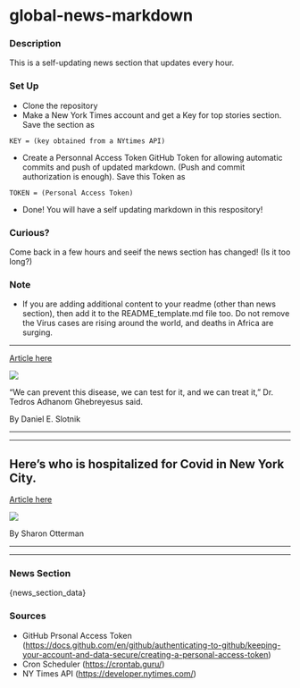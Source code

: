 # global-news-markdown

### Description 
This is a self-updating news section that updates every hour.

### Set Up 
* Clone the repository
* Make a New York Times account and get a Key for top stories section. Save the section as 
 ```
 KEY = (key obtained from a NYtimes API)
 ```
*  Create a Personnal Access Token GitHub Token for allowing automatic commits and push of updated markdown. (Push and commit authorization is enough). Save this Token as 
```
TOKEN = (Personal Access Token)
```
* Done! You will have a self updating markdown in this respository!

### Curious?
Come back in a few hours and seeif the news section has changed! (Is it too long?)

### Note
* If you are adding additional content to your readme (other than news section), then add it to the README_template.md file too. Do not remove the Virus cases are rising around the world, and deaths in Africa are surging.
--------------------------------------------------------------------------

[Article here](https://www.nytimes.com/2021/07/30/world/africa-who-coronavirus-deaths.html)

[![](https://static01.nyt.com/images/2021/07/30/world/30virus-briefing-who-africa/merlin_191853954_14f08eed-feba-474f-9a37-552e9efbc2d4-superJumbo.jpg)](https://www.nytimes.com/2021/07/30/world/africa-who-coronavirus-deaths.html)

“We can prevent this disease, we can test for it, and we can treat it,” Dr. Tedros Adhanom Ghebreyesus said.

By Daniel E. Slotnik

* * *

* * *

Here’s who is hospitalized for Covid in New York City.
------------------------------------------------------

[Article here](https://www.nytimes.com/2021/07/30/world/heres-who-is-hospitalized-for-covid-in-new-york-city.html)

[![](https://static01.nyt.com/images/2021/07/30/lens/30virus-briefing-nyhospitalizations1/merlin_190813632_610c8f56-57db-48e4-8721-1e9cd312be10-superJumbo.jpg)](https://www.nytimes.com/2021/07/30/world/heres-who-is-hospitalized-for-covid-in-new-york-city.html)

By Sharon Otterman

* * *

* * *

### News Section 
{news_section_data}


### Sources 
* GitHub Prsonal Access Token (https://docs.github.com/en/github/authenticating-to-github/keeping-your-account-and-data-secure/creating-a-personal-access-token)
* Cron Scheduler (https://crontab.guru/)
* NY Times API (https://developer.nytimes.com/)
